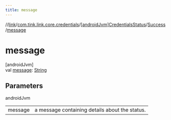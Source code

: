 ```yaml
---
title: message
---
```

//[link](../../../../index.html)/[com.tink.link.core.credentials](../../index.html)/[[androidJvm]CredentialsStatus](../index.html)/[Success](index.html)/[message](message.html)



# message



[androidJvm]\
val [message](message.html): [String](https://kotlinlang.org/api/latest/jvm/stdlib/kotlin/-string/index.html)



## Parameters


androidJvm

| | |
|---|---|
| message | a message containing details about the status. |




